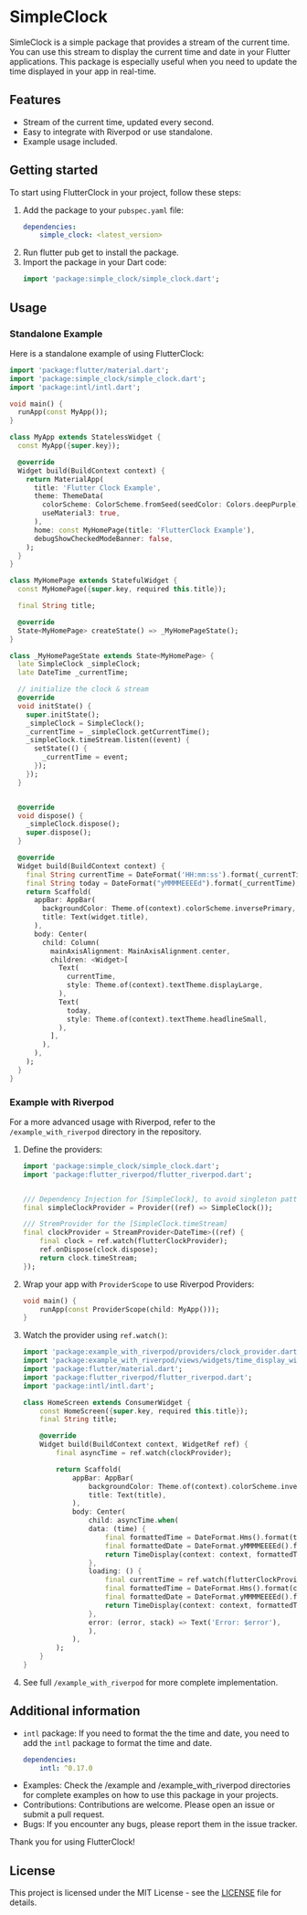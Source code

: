 <!--
This README describes the package. If you publish this package to pub.dev,
this README's contents appear on the landing page for your package.

For information about how to write a good package README, see the guide for
[writing package pages](https://dart.dev/guides/libraries/writing-package-pages).

For general information about developing packages, see the Dart guide for
[creating packages](https://dart.dev/guides/libraries/create-library-packages)
and the Flutter guide for
[developing packages and plugins](https://flutter.dev/developing-packages).
-->

# SimpleClock
SimleClock is a simple package that provides a stream of the current time. You can use this stream to display the current time and date in your Flutter applications. This package is especially useful when you need to update the time displayed in your app in real-time.

## Features

+ Stream of the current time, updated every second.
+ Easy to integrate with Riverpod or use standalone.
+ Example usage included.

## Getting started
To start using FlutterClock in your project, follow these steps:

1. Add the package to your `pubspec.yaml` file:
    ```yaml
    dependencies:
        simple_clock: <latest_version>
    ```
2. Run flutter pub get to install the package.
3. Import the package in your Dart code:
    ```dart
    import 'package:simple_clock/simple_clock.dart';
    ```

## Usage
### Standalone Example
Here is a standalone example of using FlutterClock:

```dart
import 'package:flutter/material.dart';
import 'package:simple_clock/simple_clock.dart';
import 'package:intl/intl.dart';

void main() {
  runApp(const MyApp());
}

class MyApp extends StatelessWidget {
  const MyApp({super.key});

  @override
  Widget build(BuildContext context) {
    return MaterialApp(
      title: 'Flutter Clock Example',
      theme: ThemeData(
        colorScheme: ColorScheme.fromSeed(seedColor: Colors.deepPurple),
        useMaterial3: true,
      ),
      home: const MyHomePage(title: 'FlutterClock Example'),
      debugShowCheckedModeBanner: false,
    );
  }
}

class MyHomePage extends StatefulWidget {
  const MyHomePage({super.key, required this.title});

  final String title;

  @override
  State<MyHomePage> createState() => _MyHomePageState();
}

class _MyHomePageState extends State<MyHomePage> {
  late SimpleClock _simpleClock;
  late DateTime _currentTime;

  // initialize the clock & stream
  @override
  void initState() {
    super.initState();
    _simpleClock = SimpleClock();
    _currentTime = _simpleClock.getCurrentTime();
    _simpleClock.timeStream.listen((event) {
      setState(() {
        _currentTime = event;
      });
    });
  }


  @override
  void dispose() {
    _simpleClock.dispose();
    super.dispose();
  }

  @override
  Widget build(BuildContext context) {
    final String currentTime = DateFormat('HH:mm:ss').format(_currentTime);
    final String today = DateFormat("yMMMMEEEEd").format(_currentTime);
    return Scaffold(
      appBar: AppBar(
        backgroundColor: Theme.of(context).colorScheme.inversePrimary,
        title: Text(widget.title),
      ),
      body: Center(
        child: Column(
          mainAxisAlignment: MainAxisAlignment.center,
          children: <Widget>[
            Text(
              currentTime,
              style: Theme.of(context).textTheme.displayLarge,
            ),
            Text(
              today,
              style: Theme.of(context).textTheme.headlineSmall,
            ),
          ],
        ),
      ),
    );
  }
}
```

### Example with Riverpod
For a more advanced usage with Riverpod, refer to the `/example_with_riverpod` directory in the repository.
1. Define the providers:
    ```dart
    import 'package:simple_clock/simple_clock.dart';
    import 'package:flutter_riverpod/flutter_riverpod.dart';


    /// Dependency Injection for [SimpleClock], to avoid singleton pattern
    final simpleClockProvider = Provider((ref) => SimpleClock());

    /// StremProvider for the [SimpleClock.timeStream]
    final clockProvider = StreamProvider<DateTime>((ref) {
        final clock = ref.watch(flutterClockProvider);
        ref.onDispose(clock.dispose);
        return clock.timeStream;
    });
    ```
2. Wrap your app with `ProviderScope` to use Riverpod Providers:
    ```dart
    void main() {
        runApp(const ProviderScope(child: MyApp()));
    }
    ```
3. Watch the provider using `ref.watch()`:
    ```dart
    import 'package:example_with_riverpod/providers/clock_provider.dart';
    import 'package:example_with_riverpod/views/widgets/time_display_widget.dart';
    import 'package:flutter/material.dart';
    import 'package:flutter_riverpod/flutter_riverpod.dart';
    import 'package:intl/intl.dart';

    class HomeScreen extends ConsumerWidget {
        const HomeScreen({super.key, required this.title});
        final String title;

        @override
        Widget build(BuildContext context, WidgetRef ref) {
            final asyncTime = ref.watch(clockProvider);

            return Scaffold(
                appBar: AppBar(
                    backgroundColor: Theme.of(context).colorScheme.inversePrimary,
                    title: Text(title),
                ),
                body: Center(
                    child: asyncTime.when(
                    data: (time) {
                        final formattedTime = DateFormat.Hms().format(time);
                        final formattedDate = DateFormat.yMMMMEEEEd().format(time);
                        return TimeDisplay(context: context, formattedTime: formattedTime, formattedDate: formattedDate);
                    },
                    loading: () {
                        final currentTime = ref.watch(flutterClockProvider).getCurrentTime();
                        final formattedTime = DateFormat.Hms().format(currentTime);
                        final formattedDate = DateFormat.yMMMMEEEEd().format(currentTime);
                        return TimeDisplay(context: context, formattedTime: formattedTime, formattedDate: formattedDate);
                    },
                    error: (error, stack) => Text('Error: $error'),
                    ),
                ),
            );      
        }
    }
    ```
4. See full `/example_with_riverpod` for more complete implementation.

## Additional information
+ `intl` package: If you need to format the the time and date, you need to add the `intl` package to format the time and date. 
    ```yaml
    dependencies:
        intl: ^0.17.0
    ```
+ Examples: Check the /example and /example_with_riverpod directories for complete examples on how to use this package in your projects.
+ Contributions: Contributions are welcome. Please open an issue or submit a pull request.
+ Bugs: If you encounter any bugs, please report them in the issue tracker.

Thank you for using FlutterClock!


## License

This project is licensed under the MIT License - see the [LICENSE](LICENSE) file for details.
